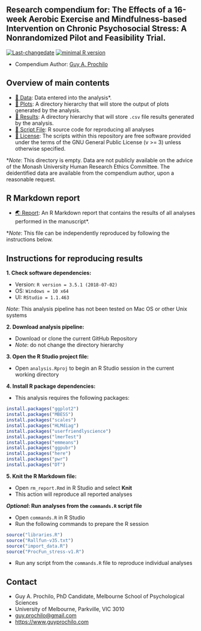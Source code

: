 <!-- rmarkdown v1 -->


## Research compendium for: The Effects of a 16-week Aerobic Exercise and Mindfulness-based Intervention on Chronic Psychosocial Stress: A Nonrandomized Pilot and Feasibility Trial.

[![Last-changedate](https://img.shields.io/badge/last%20change-2019--06--25-brightgreen.svg)](https://github.com/adamhsparks/rice.awd.pests/commits/master)
[![minimal R version](https://img.shields.io/badge/R%3E%3D-3.5.1-brightgreen.svg)](https://cran.r-project.org/)

* Compendium Author: [Guy A. Prochilo](http://www.guyprochilo.com)

## Overview of main contents

- [:file_folder: Data](/data): Data entered into the analysis*.
- [:file_folder: Plots](/plots): A directory hierarchy that will store the output of plots generated by the analysis.
- [:file_folder: Results](/results): A directory hierarchy that will store `.csv` file results  generated by the analysis.
- [:scroll: Script File](/ProcFun_stress-v1.R): R source code for reproducing all analyses
- [:key: License](/LICENSE.txt): The scripts within this repository are free software provided under the terms of the GNU General Public License (v >= 3) unless otherwise specified. 

*_Note_: This directory is empty. Data are not publicly available on the advice of the Monash University Human Research Ethics Committee. The deidentified data are available from the compendium author, upon a reasonable request. 

## R Markdown report

- [:earth_asia: Report](http://gprochilo.github.io/stress_trial): An R Markdown report that contains the results of all analyses performed in the manuscript*.

*_Note_: This file can be independently reproduced by following the instructions below.

## Instructions for reproducing results

**1. Check software dependencies:**

* Version:  `R version = 3.5.1 (2018-07-02)`
* OS:       `Windows = 10 x64`   
* UI:       `RStudio = 1.1.463`

_Note_: This analysis pipeline has not been tested on Mac OS or other Unix systems

**2. Download analysis pipeline:**

* Download or clone the current GitHub Repository
* _Note_: do not change the directory hierarchy

**3. Open the R Studio project file:**

* Open `analysis.Rproj` to begin an R Studio session in the current working directory

**4. Install R package dependencies:**

* This analysis requires the following packages:


```r
install.packages("ggplot2")
install.packages("MBESS")
install.packages("scales")
install.packages("HLMdiag")
install.packages("userfriendlyscience")
install.packages("lmerTest")
install.packages("emmeans")
install.packages("ggpubr")
install.packages("here")
install.packages("pwr")
install.packages("DT")
```

**5. Knit the R Markdown file:**

* Open `rm_report.Rmd` in R Studio and select **Knit**
* This action will reproduce all reported analyses

**_Optional_: Run analyses from the `commands.R` script file**

* Open `commands.R` in R Studio
* Run the following commands to prepare the R session


```r
source("libraries.R")
source("Rallfun-v35.txt")
source("import_data.R")
source("ProcFun_stress-v1.R")
```

* Run any script from the `commands.R` file to reproduce individual analyses

## Contact
* Guy A. Prochilo, PhD Candidate, Melbourne School of Psychological Sciences
* University of Melbourne, Parkville, VIC 3010
* guy.prochilo@gmail.com
* https://www.guyprochilo.com


<!--- ## Citation

This [research compendium](doi link here) accompanies the paper: 

> Paper. (Year). Title. doi.

An open-access version of the paper is available as a preprint on PsyArXiv: <link here>. --->
